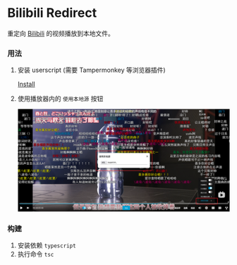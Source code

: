 # Bilibili Redirect

重定向 [Bilibili](https://www.bilibili.com) 的视频播放到本地文件。

### 用法

1. 安装 userscript (需要 Tampermonkey 等浏览器插件)  

    [Install](https://github.com/Kr328/bilibili-redirect/releases/latest/download/bilibili-redirect.user.js)

2. 使用播放器内的 `使用本地源` 按钮  

    ![use-local-resource](./imgs/use-local-resource.png)

### 构建

1. 安装依赖 `typescript`
2. 执行命令 `tsc`

